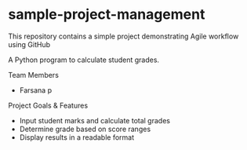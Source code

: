 # sample-project-management
This repository contains a simple project demonstrating Agile workflow using GitHub

A Python program to calculate student grades.

Team Members
- Farsana p

 Project Goals & Features
- Input student marks and calculate total grades
- Determine grade based on score ranges
- Display results in a readable format

